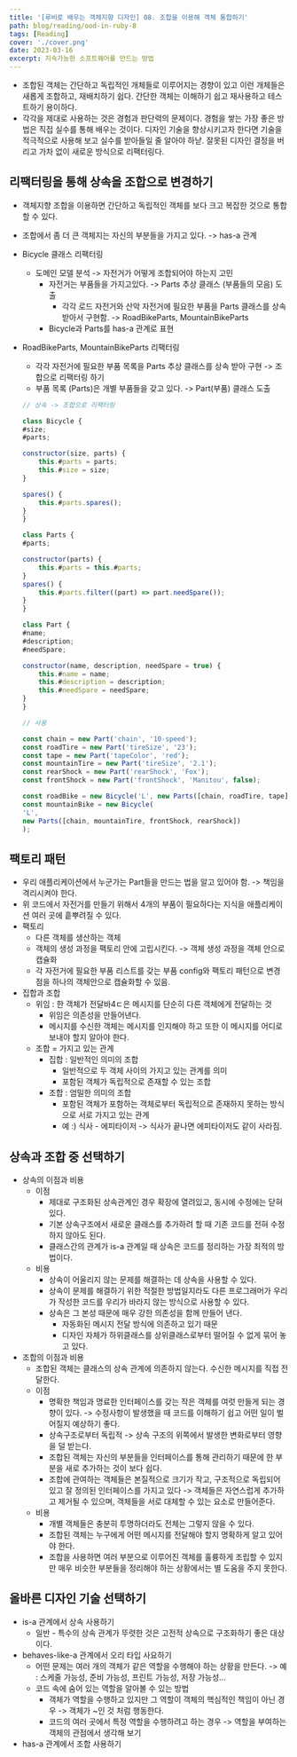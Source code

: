 ```yaml
---
title: '[루비로 배우는 객체지향 디자인] 08. 조합을 이용해 객체 통합하기'
path: blog/reading/ood-in-ruby-8
tags: [Reading]
cover: './cover.png'
date: 2023-03-16
excerpt: 지속가능한 소프트웨어를 만드는 방법
---
```


* 조합된 객체는 간단하고 독립적인 개체들로 이루어지는 경향이 있고 이런 개체들은 새롭게 조합하고, 재배치하기 쉽다. 간단한 객체는 이해하기 쉽고 재사용하고 테스트하기 용이하다. 
* 각각을 제대로 사용하는 것은 경험과 판단력의 문제이다. 경험을 쌓는 가장 좋은 방법은 직접 실수를 통해 배우는 것이다. 디자인 기술을 향상시키고자 한다면 기술을 적극적으로 사용해 보고 실수를 받아들일 줄 알아야 하낟. 잘못된 디자인 결정을 버리고 가차 없이 새로운 방식으로 리팩터링다.

## 리팩터링을 통해 상속을 조합으로 변경하기 
* 객체지향 조합을 이용하면 간단하고 독립적인 객체를 보다 크고 복잡한 것으로 통합할 수 있다. 
* 조합에서 좀 더 큰 객체지는 자신의 부분들을 가지고 있다. -> has-a 관계
* Bicycle 클래스 리팩터링 
	* 도메인 모델 분석 -> 자전거가 어떻게 조합되어야 하는지 고민
		* 자전거는 부품들을 가지고있다. -> Parts 추상 클래스 (부품들의 모음) 도출
			* 각각 로드 자전거와 산악 자전거에 필요한 부품을 Parts 클래스를 상속 받아서 구현함. -> RoadBikeParts, MountainBikeParts
		* Bicycle과 Parts를 has-a 관계로 표현
* RoadBikeParts, MountainBikeParts 리팩터링 
	* 각각 자전거에 필요한 부품 목록을 Parts 추상 클래스를 상속 받아 구현 -> 조합으로 리팩터링 하기 
	* 부품 목록 (Parts)은 개별 부품들을 갖고 있다. -> Part(부품) 클래스 도출 

	```js
	// 상속 -> 조합으로 리팩터링

	class Bicycle {
	#size;
	#parts;

	constructor(size, parts) {
		this.#parts = parts;
		this.#size = size;
	}

	spares() {
		this.#parts.spares();
	}
	}

	class Parts {
	#parts;

	constructor(parts) {
		this.#parts = this.#parts;
	}
	spares() {
		this.#parts.filter((part) => part.needSpare());
	}
	}

	class Part {
	#name;
	#description;
	#needSpare;

	constructor(name, description, needSpare = true) {
		this.#name = name;
		this.#description = description;
		this.#needSpare = needSpare;
	}
	}

	// 사용

	const chain = new Part('chain', '10-speed');
	const roadTire = new Part('tireSize', '23');
	const tape = new Part('tapeColor', 'red');
	const mountainTire = new Part('tireSize', '2.1');
	const rearShock = new Part('rearShock', 'Fox');
	const frontShock = new Part('frontShock', 'Manitou', false);

	const roadBike = new Bicycle('L', new Parts([chain, roadTire, tape]));
	const mountainBike = new Bicycle(
	'L',
	new Parts([chain, mountainTire, frontShock, rearShock])
	);
	```

## 팩토리 패턴
* 우리 애플리케이션에서 누군가는 Part들을 만드는 법을 알고 있어야 함. -> 책임을 격리시켜야 한다.
* 위 코드에서 자전거를 만들기 위해서 4개의 부품이 필요하다는 지식을 애플리케이션 여러 곳에 흩뿌려질 수 있다. 
* 팩토리
	* 다른 객체를 생산하는 객체
	* 객체의 생성 과정을 팩토리 안에 고립시킨다.  -> 객체 생성 과정을 객체 안으로 캡슐화
	* 각 자전거에 필요한 부품 리스트를 갖는 부품 config와 팩토리 패턴으로 변경 점을 하나의 객체안으로 캡슐화할 수 있음.
* 집합과 조합 
	* 위임 : 한 객체가 전달바4ㄷ은 메시지를 단순히 다른 객체에게 전달하는 것 
		* 위임은 의존성을 만들어낸다. 
		* 메시지를 수신한 객체는 메시지를 인지해야 하고 또한 이 메시지를 어디로 보내야 할지 알아야 한다.
	* 조합 = 가지고 있는 관계 
		* 집합 : 일반적인 의미의 조합 
			* 일반적으로 두 객체 사이의 가지고 있는 관계를 의미 
			* 포함된 객체가 독립적으로 존재할 수 있는 조합
		* 조합 : 엄밀한 의미의 조합
			* 포함된 객체가 포함하는 객체로부터 독립적으로 존재하지 못하는 방식으로 서로 가지고 있는 관계 
			* 예 :) 식사 - 에피타이저 -> 식사가 끝나면 에피타이저도 같이 사라짐.

## 상속과 조합 중 선택하기
* 상속의 이점과 비용 
	* 이점
		* 제대로 구조화된 상속관계인 경우 확장에 열려있고, 동시에 수정에는 닫혀있다. 
		* 기본 상속구조에서 새로운 클래스를 추가하려 할 때 기존 코드를 전혀 수정하지 않아도 된다. 
		* 클래스간의 관계가 is-a 관계일 때 상속은 코드를 정리하는 가장 최적의 방법이다. 
	* 비용 
		* 상속이 어울리지 않는 문제를 해결하는 데 상속을 사용할 수 있다.
		* 상속이 문제를 해결하기 위한 적절한 방법일지라도 다른 프로그래머가 우리가 작성한 코드를 우리가 바라지 않는 방식으로 사용할 수 있다. 
		* 상속은 그 본성 때문에 매우 강한 의존성을 함께 만들어 낸다. 
			* 자동화된 메시지 전달 방식에 의존하고 있기 때문
			* 디자인 자체가 하위클래스를 상위클래스로부터 떨어질 수 없게 묶어 놓고 있다.
* 조합의 이점과 비용 
	* 조합된 객체는 클래스의 상속 관계에 의존하지 않는다. 수신한 메시지를 직접 전달한다.
	* 이점
		* 명확한 책임과 명료한 인터페이스를 갖는 작은 객체를 여럿 만들게 되는 경향이 있다. -> 수정사항이 발생했을 때 코드를 이해하기 쉽고 어떤 일이 벌어질지 예상하기 좋다.
		* 상속구조로부터 독립적 -> 상속 구조의 위쪽에서 발생한 변화로부터 영향을 덜 받는다. 
		* 조합된 객체는 자신의 부분들을 인터페이스를 통해 관리하기 때문에 한 부분을 새로 추가하는 것이 보다 쉽다.
		* 조합에 관여하는 객체들은 본질적으로 크기가 작고, 구조적으로 독립되어 있고 잘 정의된 인터페이스를 가지고 있다 -> 객체들은 자연스럽게 추가하고 제거될 수 있으며, 객체들을 서로 대체할 수 있는 요소로 만들어준다.
	* 비용
		* 개별 객체들은 충분히 투명하더라도 전체는 그렇지 않을 수 있다. 
		* 조합된 객체는 누구에게 어떤 메시지를 전달해야 할지 명확하게 알고 있어야 한다. 
		* 조합을 사용하면 여러 부분으로 이루어진 객체를 훌륭하게 조립할 수 있지만 매우 비슷한 부분들을 정리해야 하는 상황에서는 별 도움을 주지 못한다. 

## 올바른 디자인 기술 선택하기
* is-a 관계에서 상속 사용하기
	* 일반 - 특수의 상속 관계가 뚜렷한 것은 고전적 상속으로 구조화하기 좋은 대상이다. 
* behaves-like-a 관계에서 오리 타입 사요하기 
	* 어떤 문제는 여러 개의 객체가 같은 역할을 수행해야 하는 상황을 만든다.  -> 예 : 스케줄 가능성, 준비 가능성, 프린트 가능성, 저장 가능성...
	* 코드 속에 숨어 있는 역할을 알아볼 수 있는 방법 
		* 객체가 역할을 수행하고 있지만 그 역할이 객체의 핵심적인 책임이 아닌 경우 -> 객체가 ~인 것 처럼 행동한다.
		* 코드의 여러 곳에서 특정 역할을 수행하려고 하는 경우 -> 역할을 부여하는 객체의 관점에서 생각해 보기 
* has-a 관계에서 조합 사용하기